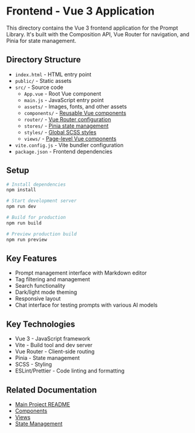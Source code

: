# Frontend - Vue 3 Application

This directory contains the Vue 3 frontend application for the Prompt Library. It's built with the Composition API, Vue Router for navigation, and Pinia for state management.

## Directory Structure

- `index.html` - HTML entry point
- `public/` - Static assets
- `src/` - Source code
  - `App.vue` - Root Vue component
  - `main.js` - JavaScript entry point
  - `assets/` - Images, fonts, and other assets
  - `components/` - [Reusable Vue components](./src/components/README.md)
  - `router/` - [Vue Router configuration](./src/router/README.md)
  - `stores/` - [Pinia state management](./src/stores/README.md)
  - `styles/` - [Global SCSS styles](./src/styles/README.md)
  - `views/` - [Page-level Vue components](./src/views/README.md)
- `vite.config.js` - Vite bundler configuration
- `package.json` - Frontend dependencies

## Setup

```bash
# Install dependencies
npm install

# Start development server
npm run dev

# Build for production
npm run build

# Preview production build
npm run preview
```

## Key Features

- Prompt management interface with Markdown editor
- Tag filtering and management
- Search functionality
- Dark/light mode theming
- Responsive layout
- Chat interface for testing prompts with various AI models

## Key Technologies

- Vue 3 - JavaScript framework
- Vite - Build tool and dev server
- Vue Router - Client-side routing
- Pinia - State management
- SCSS - Styling
- ESLint/Prettier - Code linting and formatting

## Related Documentation

- [Main Project README](../README.md)
- [Components](./src/components/README.md)
- [Views](./src/views/README.md)
- [State Management](./src/stores/README.md)